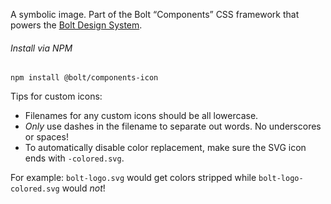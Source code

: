 A symbolic image. Part of the Bolt “Components” CSS framework that powers the [Bolt Design System](https://www.boltdesignsystem.com).

###### Install via NPM

```
npm install @bolt/components-icon
```

Tips for custom icons:

- Filenames for any custom icons should be all lowercase.
- _Only_ use dashes in the filename to separate out words. No underscores or spaces!
- To automatically disable color replacement, make sure the SVG icon ends with `-colored.svg`.

For example: `bolt-logo.svg` would get colors stripped while `bolt-logo-colored.svg` would _not_!
